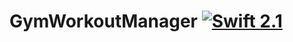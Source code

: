 # GymWorkoutManager [![Swift 2.1](https://img.shields.io/badge/Swift-2.1-orange.svg?style=flat)](https://developer.apple.com/swift/) 
